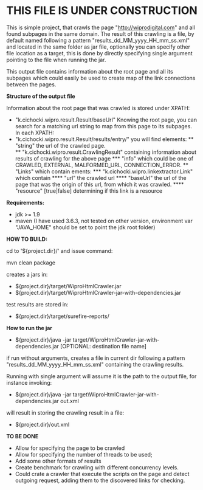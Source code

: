 THIS FILE IS UNDER CONSTRUCTION
===============================

This is simple project, that crawls the page "http://wiprodigital.com" and all found subpages in the same domain.
The result of this crawling is a file, by default named following a pattern "results_dd_MM_yyyy_HH_mm_ss.xml" and located in the same folder as jar file, optionally you can specify other file location as a target, this is done by directly specifying single argument pointing to the file when running the jar.

This output file contains information about the root page and all its subpages which could easily be used to create map of the link connections between the pages.


<b>Structure of the output file</b>

Information about the root page that was crawled is stored under XPATH:
* "k.cichocki.wipro.result.Result/baseUrl"
Knowing the root page, you can search for a matching url string to map from this page to its subpages. 
In each XPATH:
* "k.cichocki.wipro.result.Result/results/entry/" you will find elements:
** "string" the url of the crawled page.  
** "k.cichocki.wipro.result.CrawlingResult" containing information about results of crawling for the above page 
*** "info" which could be one of CRAWLED, EXTERNAL, MALFORMED_URL, CONNECTION_ERROR.
** "Links" which contain ements:
*** "k.cichocki.wipro.linkextractor.Link" which contain 
**** "url" the crawled url
**** "baseUrl" the url of the page that was the origin of this url, from which it was crawled. 
**** "resource" [true|false] determining if this link is a resource


<b>Requirements:</b>

* jdk >= 1.9
* maven (I have used 3.6.3, not tested on other version, environment var "JAVA_HOME" should be set to point the jdk root folder)


<b>HOW TO BUILD:</b>


cd to '${project.dir}/' and issue command:

mvn clean package

creates a jars in:

* ${project.dir}/target/WiproHtmlCrawler.jar
* ${project.dir}/target/WiproHtmlCrawler-jar-with-dependencies.jar

test results are stored in:
* ${project.dir}/target/surefire-reports/

<b>How to run the jar</b>

* ${project.dir}/java -jar target/WiproHtmlCrawler-jar-with-dependencies.jar [OPTIONAL: destination file name]

if run without arguments, creates a file in current dir following a pattern "results_dd_MM_yyyy_HH_mm_ss.xml" containing the crawling results.

Running with single argument will assume it is the path to the output file, for instance invoking:

* ${project.dir}/java -jar target\WiproHtmlCrawler-jar-with-dependencies.jar out.xml

will result in storing the crawling result in a file:

* ${project.dir}/out.xml


<b>TO BE DONE</b>

* Allow for specifying the page to be crawled
* Allow for specifying the number of threads to be used;
* Add some other formats of results
* Create benchmark for crawling with different concurrency levels.
* Could crate a crawler that execute the scripts on the page and detect outgoing request, adding them to the discovered links for checking.
 

